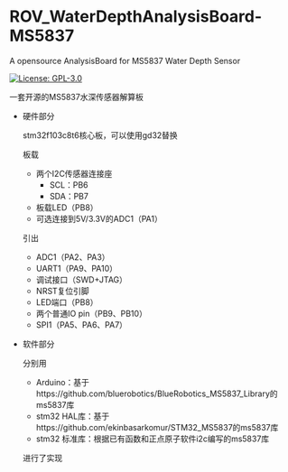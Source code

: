 # ROV_WaterDepthAnalysisBoard-MS5837

A opensource AnalysisBoard for MS5837 Water Depth Sensor

[![License: GPL-3.0](https://img.shields.io/badge/license-GPL--3.0-blue)](https://github.com/redlightASl/ROV_OS-Nitori/blob/master/LICENSE)

一套开源的MS5837水深传感器解算板

* 硬件部分

  stm32f103c8t6核心板，可以使用gd32替换

  板载

  * 两个I2C传感器连接座
  	* SCL：PB6
  	* SDA：PB7
  * 板载LED（PB8）
  * 可选连接到5V/3.3V的ADC1（PA1）

  引出

  * ADC1（PA2、PA3）
  * UART1（PA9、PA10）
  * 调试接口（SWD+JTAG）
  * NRST复位引脚
  * LED端口（PB8）
  * 两个普通IO pin（PB9、PB10）
  * SPI1（PA5、PA6、PA7）

* 软件部分

	分别用

	* Arduino：基于https://github.com/bluerobotics/BlueRobotics_MS5837_Library的ms5837库
	* stm32 HAL库：基于https://github.com/ekinbasarkomur/STM32_MS5837的ms5837库
	* stm32 标准库：根据已有函数和正点原子软件i2c编写的ms5837库
	
	进行了实现

